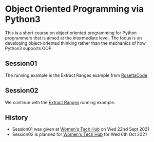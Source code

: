 # Object Oriented Programming via Python3

This is a short course on object oriented programming for Python programmers that is aimed at the intermediate level. The focus is on developing object-oriented thinking rather than the mechanics of how Python3 supports OOP.

## Session01

The running example is the Extract Ranges example from [RosettaCode][2].

## Session02

We continue with the [Extract Ranges][2] running example.

## History

* Session01 was given at [Women's Tech Hub][1] on Wed 22nd Sept 2021
* Session02 is planned for [Women's Tech Hub][1] for Wed 6th Oct 2021

[1]: https://www.wthub.org/
[2]: (https://rosettacode.org/wiki/Range_extraction)